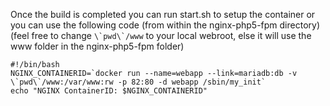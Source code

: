 Once the build is completed you can run start.sh to setup the container or you can use the following code (from within the nginx-php5-fpm directory)
(feel free to change ```\`pwd\`/www``` to your local webroot, else it will use the www folder in the nginx-php5-fpm folder)

```
#!/bin/bash
NGINX_CONTAINERID=`docker run --name=webapp --link=mariadb:db -v \`pwd\`/www:/var/www:rw -p 82:80 -d webapp /sbin/my_init`
echo "NGINX ContainerID: $NGINX_CONTAINERID"
```
